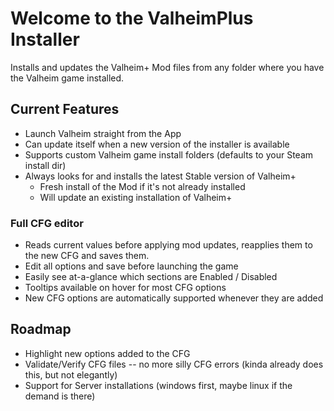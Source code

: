 # Welcome to the ValheimPlus Installer

Installs and updates the Valheim+ Mod files from any folder where you have the Valheim game installed.

## Current Features

- Launch Valheim straight from the App
- Can update itself when a new version of the installer is available
- Supports custom Valheim game install folders (defaults to your Steam install dir)
- Always looks for and installs the latest Stable version of Valheim+
  - Fresh install of the Mod if it's not already installed
  - Will update an existing installation of Valheim+

### Full CFG editor

- Reads current values before applying mod updates, reapplies them to the new CFG and saves them.
- Edit all options and save before launching the game
- Easily see at-a-glance which sections are Enabled / Disabled
- Tooltips available on hover for most CFG options
- New CFG options are automatically supported whenever they are added

## Roadmap

- Highlight new options added to the CFG
- Validate/Verify CFG files -- no more silly CFG errors (kinda already does this, but not elegantly)
- Support for Server installations (windows first, maybe linux if the demand is there)
